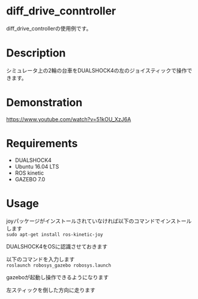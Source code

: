 # diff_drive_conntroller
diff_drive_controllerの使用例です。

# Description
シミュレータ上の2輪の台車をDUALSHOCK4の左のジョイスティックで操作できます。

# Demonstration
https://www.youtube.com/watch?v=51kOU_XzJ6A

# Requirements
* DUALSHOCK4
* Ubuntu 16.04 LTS
* ROS kinetic
* GAZEBO 7.0

# Usage

joyパッケージがインストールされていなければ以下のコマンドでインストールします  
`sudo apt-get install ros-kinetic-joy`

DUALSHOCK4をOSに認識させておきます

以下のコマンドを入力します  
`roslaunch robosys_gazebo robosys.launch`

gazeboが起動し操作できるようになります 

左スティックを倒した方向に走ります
